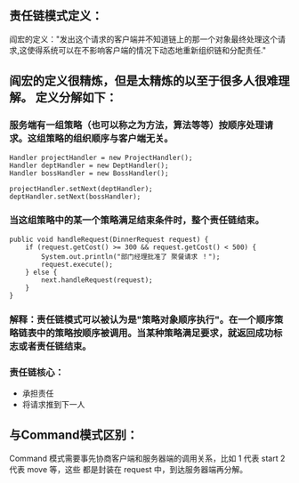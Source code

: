 责任链模式定义：
-----------------------------------
阎宏的定义："发出这个请求的客户端并不知道链上的那一个对象最终处理这个请求,这使得系统可以在不影响客户端的情况下动态地重新组织链和分配责任."

阎宏的定义很精炼，但是太精炼的以至于很多人很难理解。
定义分解如下：
-----------------------------------
### 服务端有一组策略（也可以称之为方法，算法等等）按顺序处理请求。这组策略的组织顺序与客户端无关。

	Handler projectHandler = new ProjectHandler();
    Handler deptHandler = new DeptHandler();
    Handler bossHandler = new BossHandler();

    projectHandler.setNext(deptHandler);
    deptHandler.setNext(bossHandler);
    
### 当这组策略中的某一个策略满足结束条件时，整个责任链结束。

    public void handleRequest(DinnerRequest request) {
        if (request.getCost() >= 300 && request.getCost() < 500) {
            System.out.println("部门经理批准了 聚餐请求 ！");
            request.execute();
        } else {
            next.handleRequest(request);
        }
    }

### 解释：责任链模式可以被认为是"策略对象顺序执行"。在一个顺序策略链表中的策略按顺序被调用。当某种策略满足要求，就返回成功标志或者责任链结束。

### 责任链核心：
* 承担责任
* 将请求推到下一人

与Command模式区别：
-----------------------------------
Command 模式需要事先协商客户端和服务器端的调用关系，比如 1 代表 start 2 代表 move 等，这些 都是封装在 request 中，到达服务器端再分解。